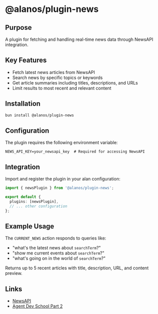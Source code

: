 # @alanos/plugin-news

## Purpose

A plugin for fetching and handling real-time news data through NewsAPI integration.

## Key Features

- Fetch latest news articles from NewsAPI
- Search news by specific topics or keywords
- Get article summaries including titles, descriptions, and URLs
- Limit results to most recent and relevant content

## Installation

```bash
bun install @alanos/plugin-news
```

## Configuration

The plugin requires the following environment variable:

```env
NEWS_API_KEY=your_newsapi_key  # Required for accessing NewsAPI
```

## Integration

Import and register the plugin in your alan configuration:

```typescript
import { newsPlugin } from '@alanos/plugin-news';

export default {
  plugins: [newsPlugin],
  // ... other configuration
};
```

## Example Usage

The `CURRENT_NEWS` action responds to queries like:

- "what's the latest news about `searchTerm`?"
- "show me current events about `searchTerm`?"
- "what's going on in the world of `searchTerm`?"

Returns up to 5 recent articles with title, description, URL, and content preview.

## Links

- [NewsAPI](https://newsapi.org/)
- [Agent Dev School Part 2](https://www.youtube.com/watch?v=XenGeAcPAQo)
